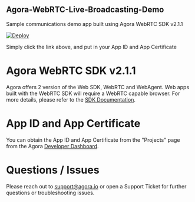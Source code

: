 ## Agora-WebRTC-Live-Broadcasting-Demo
Sample communications demo app built using Agora WebRTC SDK v2.1.1

[![Deploy](https://www.herokucdn.com/deploy/button.svg)](https://heroku.com/deploy?template=https://github.com/gspadavecchia/Agora-WebRTC-Live-Broadcasting-Demo)

Simply click the link above, and put in your App ID and App Certificate

# Agora WebRTC SDK v2.1.1

Agora offers 2 version of the Web SDK, WebRTC and WebAgent. Web apps built with the WebRTC SDK will require a WebRTC capable browser. For more details, please refer to the [SDK Documentation](https://docs.agora.io/en/2.0.2/product/Video/Integration%20Guide/webrtc_guide_video?platform=Web).

# App ID and App Certificate

You can obtain the App ID and App Certificate from the "Projects" page from the Agora [Developer Dashboard](http://dashboard.agora.io).

# Questions / Issues

Please reach out to [support@agora.io](mailto:support@agora.io) or open a Support Ticket for further questions or troubleshooting issues.
